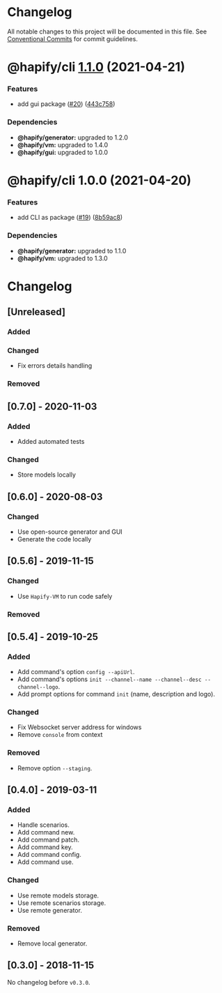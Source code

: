 # Changelog

All notable changes to this project will be documented in this file. See
[Conventional Commits](https://conventionalcommits.org) for commit guidelines.

# @hapify/cli [1.1.0](https://github.com/hapify/hapify/compare/@hapify/cli@1.0.0...@hapify/cli@1.1.0) (2021-04-21)


### Features

* add gui package ([#20](https://github.com/hapify/hapify/issues/20)) ([443c758](https://github.com/hapify/hapify/commit/443c758804b0477005fe2ef15fc0c8f64794115d))





### Dependencies

* **@hapify/generator:** upgraded to 1.2.0
* **@hapify/vm:** upgraded to 1.4.0
* **@hapify/gui:** upgraded to 1.0.0

# @hapify/cli 1.0.0 (2021-04-20)


### Features

* add CLI as package ([#19](https://github.com/hapify/hapify/issues/19)) ([8b59ac8](https://github.com/hapify/hapify/commit/8b59ac8e7d07465d96c6fe165ffff1159b7d7c3a))





### Dependencies

* **@hapify/generator:** upgraded to 1.1.0
* **@hapify/vm:** upgraded to 1.3.0

# Changelog

## [Unreleased]

### Added

### Changed

- Fix errors details handling

### Removed

## [0.7.0] - 2020-11-03

### Added

- Added automated tests

### Changed

- Store models locally

## [0.6.0] - 2020-08-03

### Changed

- Use open-source generator and GUI
- Generate the code locally

## [0.5.6] - 2019-11-15

### Changed

-   Use `Hapify-VM` to run code safely

### Removed

## [0.5.4] - 2019-10-25

### Added

-   Add command's option `config --apiUrl`.
-   Add command's options `init --channel--name --channel--desc --channel--logo`.
-   Add prompt options for command `init` (name, description and logo).

### Changed

-   Fix Websocket server address for windows
-   Remove `console` from context

### Removed

-   Remove option `--staging`.

## [0.4.0] - 2019-03-11

### Added

-   Handle scenarios.
-   Add command new.
-   Add command patch.
-   Add command key.
-   Add command config.
-   Add command use.

### Changed

-   Use remote models storage.
-   Use remote scenarios storage.
-   Use remote generator.

### Removed

-   Remove local generator.

## [0.3.0] - 2018-11-15

No changelog before `v0.3.0`.
